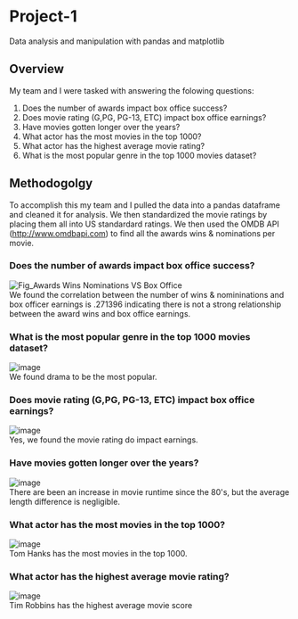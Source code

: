 # Project-1
Data analysis and manipulation with pandas and matplotlib
<br />
## Overview
My team and I were tasked with answering the folowing questions:
1. Does the number of awards impact box office success?
2. Does movie rating (G,PG, PG-13, ETC) impact box office earnings?
3. Have movies gotten longer over the years?
4. What actor has the most movies in the top 1000?
5. What actor has the highest average movie rating?
6. What is the most popular genre in the top 1000 movies dataset?

## Methodogolgy 
To accomplish this my team and I pulled the data into a pandas dataframe and cleaned it for analysis.
We then standardized the movie ratings by placing them all into US standardard ratings. 
We then used the OMDB API (http://www.omdbapi.com) to find all the awards wins & nominations per movie.
<br />
### Does the number of awards impact box office success?
![Fig_Awards Wins   Nominations VS Box Office](https://github.com/dclaxto1/Project-1/assets/128431134/2a6aa064-9363-4060-816a-49541c62704e)
<br />
We found the correlation between the number of wins & nomininations and box officer earnings is .271396 
indicating there is not a strong relationship between the award wins and box office earnings.

### What is the most popular genre in the top 1000 movies dataset?
![image](https://github.com/dclaxto1/Project-1/assets/128431134/b39c3c57-d2c0-449d-b544-8d7ac273c4ce)
<br />
We found drama to be the most popular.
<br />
### Does movie rating (G,PG, PG-13, ETC) impact box office earnings?
![image](https://github.com/dclaxto1/Project-1/assets/128431134/71a52a6e-240f-41d4-b37a-f59a959418c4)
<br />
Yes, we found the movie rating do impact earnings. 
<br />
### Have movies gotten longer over the years?
![image](https://github.com/dclaxto1/Project-1/assets/128431134/339ab2a5-8666-45ab-8f8a-682fd042b916)
<br />
There are been an increase in movie runtime since the 80's, but the average length difference is negligible.
<br />
### What actor has the most movies in the top 1000?
![image](https://github.com/dclaxto1/Project-1/assets/128431134/acf5e130-aa7a-4173-961c-12ff071ae99f)
<br />
Tom Hanks has the most movies in the top 1000.
<br />
### What actor has the highest average movie rating?
![image](https://github.com/dclaxto1/Project-1/assets/128431134/c1cdea06-d526-4a14-8cca-0f02b726cc57)
<br />
Tim Robbins has the highest average movie score
<br />

